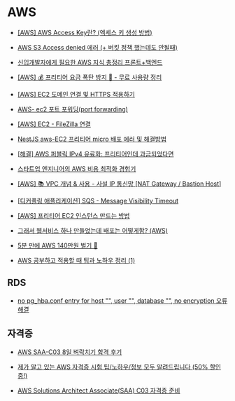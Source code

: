 # AWS

- [[AWS] AWS Access Key란? (엑세스 키 생성 방법)](https://hyunki99.tistory.com/94)

- [AWS S3 Access denied 에러 (+ 버킷 정책 했는데도 안될때)](https://velog.io/@chss3339/AWS-S3-Access-denied-에러)

- [신입개발자에게 필요한 AWS 지식 총정리 프론트+백엔드](https://www.youtube.com/watch?v=xsErrQJWuwc)

- [[AWS] 💰 프리티어 요금 폭탄 방지 💸 - 무료 사용량 정리](https://inpa.tistory.com/entry/AWS-%F0%9F%92%B0-%ED%94%84%EB%A6%AC%ED%8B%B0%EC%96%B4-%EC%9A%94%EA%B8%88-%ED%8F%AD%ED%83%84-%EB%B0%A9%EC%A7%80-%F0%9F%92%B8-%EB%AC%B4%EB%A3%8C-%EC%82%AC%EC%9A%A9%EB%9F%89-%EC%A0%95%EB%A6%AC)

- [[AWS] EC2 도메인 연결 및 HTTPS 적용하기](https://pgmjun.tistory.com/69)

- [AWS- ec2 포트 포워딩(port forwarding)](https://velog.io/@jinseoit/ec2-port-forward)

- [[AWS] EC2 - FileZilla 연결](https://velog.io/@rong5026/AWS-EC2-FileZilla-연결)

- [NestJS aws-EC2 프리티어 micro 배포 에러 및 해결방법](https://mark340.tistory.com/50)

- [[해결] AWS 퍼블릭 IPv4 유료화: 프리티어인데 과금되었다면](https://shortcuts.tistory.com/53)

- [스타트업 엔지니어의 AWS 비용 최적화 경험기](https://tech.inflab.com/20240227-finops-for-startup/)

- [[AWS] 📚 VPC 개념 & 사용 - 사설 IP 통신망 [NAT Gateway / Bastion Host]](https://inpa.tistory.com/entry/AWS-%F0%9F%93%9A-VPC-%EA%B0%9C%EB%85%90-%EC%82%AC%EC%9A%A9-%EC%82%AC%EC%84%A4-IP-%ED%86%B5%EC%8B%A0%EB%A7%9D-NAT-Gateway-Bastion-Host#bastion_host_%EC%8B%A4%EC%A0%84_%EA%B5%AC%EC%B6%95%ED%95%98%EA%B8%B0)

- [[디커플링 애플리케이션] SQS - Message Visibility Timeout](https://ssunw.tistory.com/entry/%EB%94%94%EC%BB%A4%ED%94%8C%EB%A7%81-%EC%95%A0%ED%94%8C%EB%A6%AC%EC%BC%80%EC%9D%B4%EC%85%98-SQS-Message-Visibility-Timeout)

- [[AWS] 프리티어 EC2 인스턴스 만드는 방법](https://velog.io/@sunblock99/AWS-%ED%94%84%EB%A6%AC%ED%8B%B0%EC%96%B4-EC2-%EC%9D%B8%EC%8A%A4%ED%84%B4%EC%8A%A4-%EB%A7%8C%EB%93%9C%EB%8A%94-%EB%B0%A9%EB%B2%95)

- [그래서 웹서비스 하나 만들었는데 배포는 어떻게함? (AWS)](https://www.youtube.com/watch?v=cOUhREAWJNw)

- [5분 만에 AWS 140만원 벌기 🤑](https://velog.io/@hsh111366/5%EB%B6%84-%EB%A7%8C%EC%97%90-AWS-140%EB%A7%8C%EC%9B%90-%EB%B2%8C%EA%B8%B0)

- [AWS 공부하고 적용할 때 팁과 노하우 정리 (1)](https://m.youtube.com/watch?v=0U576aVJtIE&pp=0gcJCfwAo7VqN5tD)

## RDS

- [no pg_hba.conf entry for host "<IP>", user "<user>", database "<name>", no encryption 오류 해결](https://velog.io/@mechauk418/DRF-no-pghba.conf-entry-for-host-IP-user-user-database-name-no-encryption-%EC%98%A4%EB%A5%98-%ED%95%B4%EA%B2%B0%EB%B2%95)

## 자격증

- [AWS SAA-C03 8일 벼락치기 합격 후기](https://leeeeeyeon-dev.tistory.com/114)

- [제가 알고 있는 AWS 자격증 시험 팁/노하우/정보 모두 알려드립니다 (50% 할인 중!)](https://www.youtube.com/watch?v=T17iGqvYi6s)

- [AWS Solutions Architect Associate(SAA) C03 자격증 준비](https://aws-hyoh.tistory.com/221)
